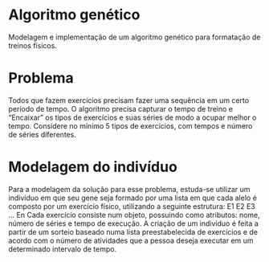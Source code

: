 # Algoritmo genético
Modelagem e implementação de um algoritmo genético para formatação de treinos físicos.
# Problema
Todos que fazem exercícios precisam fazer uma sequência em um certo período de tempo. O algoritmo precisa capturar o tempo de treino e “Encaixar” os tipos de exercícios e suas séries de modo a ocupar melhor o tempo. Considere no mínimo 5 tipos de exercícios, com tempos e número de séries diferentes.

# Modelagem do indivíduo
Para a modelagem da solução para esse problema, estuda-se utilizar um indivíduo em que seu gene seja formado por uma lista em que cada alelo é composto por um exercício físico, utilizando a seguinte estrutura:
      E1 E2 E3 ... En
Cada exercício consiste num objeto, possuindo como atributos: nome, número de séries e tempo de execução. A criação de um indivíduo é feita a partir de um sorteio baseado numa lista preestabelecida de exercícios e de acordo com o número de atividades que a pessoa deseja executar em um determinado intervalo de tempo.
